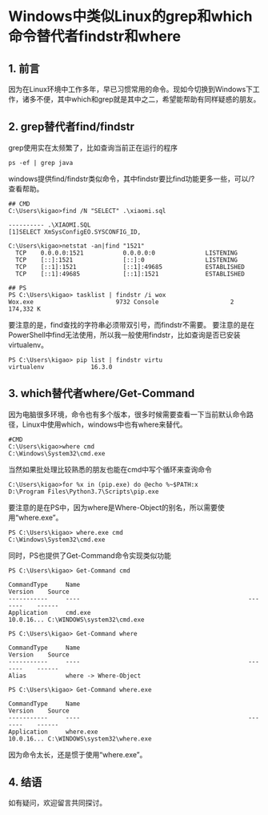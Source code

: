 # Windows中类似Linux的grep和which命令替代者findstr和where

## 1. 前言
因为在Linux环境中工作多年，早已习惯常用的命令。现如今切换到Windows下工作，诸多不便，其中which和grep就是其中之二，希望能帮助有同样疑惑的朋友。

## 2. grep替代者find/findstr

grep使用实在太频繁了，比如查询当前正在运行的程序
```
ps -ef | grep java
```

windows提供find/findstr类似命令，其中findstr要比find功能更多一些，可以/?查看帮助。
```
## CMD
C:\Users\kigao>find /N "SELECT" .\xiaomi.sql

---------- .\XIAOMI.SQL
[1]SELECT XmSysConfigEO.SYSCONFIG_ID,

C:\Users\kigao>netstat -an|find "1521"
  TCP    0.0.0.0:1521           0.0.0.0:0              LISTENING
  TCP    [::]:1521              [::]:0                 LISTENING
  TCP    [::1]:1521             [::1]:49685            ESTABLISHED
  TCP    [::1]:49685            [::1]:1521             ESTABLISHED

## PS
PS C:\Users\kigao> tasklist | findstr /i wox
Wox.exe                       9732 Console                    2    174,332 K

```
要注意的是，find查找的字符串必须带双引号，而findstr不需要。
要注意的是在PowerShell中find无法使用，所以我一般使用findstr，比如查询是否已安装virtualenv。
```
PS C:\Users\kigao> pip list | findstr virtu
virtualenv             16.3.0
```

## 3. which替代者where/Get-Command

因为电脑很多环境，命令也有多个版本，很多时候需要查看一下当前默认命令路径，Linux中使用which，windows中也有where来替代。
```
#CMD
C:\Users\kigao>where cmd
C:\Windows\System32\cmd.exe
```
当然如果批处理比较熟悉的朋友也能在cmd中写个循环来查询命令
```
C:\Users\kigao>for %x in (pip.exe) do @echo %~$PATH:x
D:\Program Files\Python3.7\Scripts\pip.exe
```
要注意的是在PS中，因为where是Where-Object的别名，所以需要使用“where.exe”。
```
PS C:\Users\kigao> where.exe cmd
C:\Windows\System32\cmd.exe
```
同时，PS也提供了Get-Command命令实现类似功能
```
PS C:\Users\kigao> Get-Command cmd

CommandType     Name                                               Version    Source
-----------     ----                                               -------    ------
Application     cmd.exe                                            10.0.16... C:\WINDOWS\system32\cmd.exe

PS C:\Users\kigao> Get-Command where

CommandType     Name                                               Version    Source
-----------     ----                                               -------    ------
Alias           where -> Where-Object

PS C:\Users\kigao> Get-Command where.exe

CommandType     Name                                               Version    Source
-----------     ----                                               -------    ------
Application     where.exe                                          10.0.16... C:\WINDOWS\system32\where.exe
```
因为命令太长，还是惯于使用“where.exe”。

## 4. 结语
如有疑问，欢迎留言共同探讨。